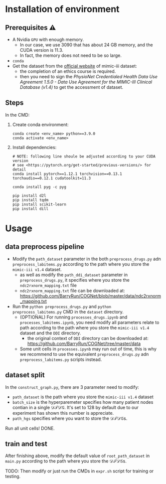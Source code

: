 # Installation of environment

## Prerequisites :warning:

- A Nvidia `GPU` with enough memory.
  - In our case, we use 3090 that has about 24 GB memory, and the CUDA version is 11.3.
  - In fact, the memory does not need to be so large.
- `conda`
- Get the dataset from the [official website](https://mimic.mit.edu/) of mimic-iii dataset:
  - the completion of an ethics course is required.
  - then you need to sign the *PhysioNet Credentialed Health
Data Use Agreement 1.5.0 - Data Use Agreement for the
MIMIC-III Clinical Database (v1.4)* to get the accessment of dataset. 

## Steps

In the CMD:

1. Create conda environment:

    ```shell
    conda create <env_name> python==3.9.0
    conda activate <env_name>
    ```

2. Install dependencies:

    ```shell
    # NOTE: following line shoule be adjusted according to your CUDA version
    # see <https://pytorch.org/get-started/previous-versions/> for detail
    conda install pytorch==1.12.1 torchvision==0.13.1 torchaudio==0.12.1 cudatoolkit=11.3

    conda install pyg -c pyg

    pip install d2l
    pip install tqdm
    pip install scikit-learn
    pip install dill
    ```

# Usage

## data preprocess pipeline

- Modify the `path_dataset` parameter in the both `preprocess_drugs.py` adn `preprocess_labitems.py` according to the path where you store the `mimic-iii v1.4` dataset.
  - as well as modify the `path_ddi_dataset` parameter in `preprocess_drugs.py`, it specifies where you store the `ndc2rxnorm_mapping.txt` file
  - `ndc2rxnorm_mapping.txt` file can be downloaded at: <https://github.com/BarryRun/COGNet/blob/master/data/ndc2rxnorm_mapping.txt>
- Run the `python preprocess_drugs.py` and `python preprocess_labitems.py` CMD in the `dataset` directory.
  - (OPTIONAL) For running `processes_drugs.ipynb` and `processes_labitems.ipynb`, you need modify all parameters relate to path according to the path where you store the `mimic-iii v1.4` dataset and the `DDI` directory.
    - the original context of `DDI` directory can be downloaded at: <https://github.com/BarryRun/COGNet/tree/master/data>
  - Some unit cells in `processes.ipynb` may run out of time, this is why we recommend to use the equivalent `preprocess_drugs.py` adn `preprocess_labitems.py` scripts instead.

## dataset split

In the `construct_graph.py`, there are 3 parameter need to modify:

- `path_dataset` is the path where you store the `mimic-iii v1.4` dataset
- `batch_size` is the hyperparemeter specifies how many patient nodes contian in a single $\mathcal{DTDG}$. It's set to $128$ by default due to our experiment has shown this number is appreciate.
- `path_hgs` specifies where you want to store the $\mathcal{DTDG}$s.

Run all unit cells! DONE.

## train and test

After finishing above, modify the default value of `root_path_dataset` in `main.py` according to the path where you store the $\mathcal{DTDG}$s.

TODO: Then modify or just run the CMDs in `expr.sh` script for training or testing.
